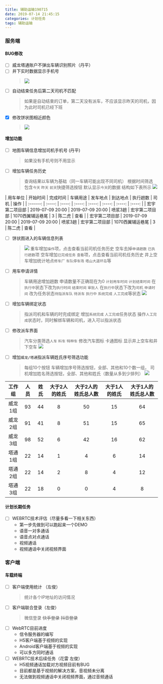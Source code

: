 ```yaml
---
title: 辅助运输190715
date: 2019-07-14 21:45:15
categories: 计划任务
tags: 辅助运输
---
```


### 服务端

#### BUG修改
* [ ] 威龙塔通账户不弹出车辆识别照片（丹平）
* [ ] 井下实时数据显示手机号
    > ![](21563112424_.pic_hd.jpg)
* [ ] 自动结束任务后第二天司机不匹配
     > 如果是自动结束的订单，第二天没有派车，不应该显示昨天的司机，因为此时司机已经下班
* [x] 修改饼状图相近颜色
     > ![](91563159130_.pic_hd.jpg)

#### 增加功能
* [ ] 地图车辆信息增加司机手机号 (丹平)
    > 如果没有手机号则不用显示
* [ ] 增加车辆任务历史
    > 查询结果以车辆为基础（同一车辆可能出现不同司机）
    > 根据时间筛选
    > 包含`今天` `昨天` `前天`快捷筛选按钮
    > 默认显示`今天`的数据
    > 结构如下表所示
    > ![](31563112611_.pic_hd.jpg)

| 用车单位 | 开始时间 | 完成时间 | 车辆用途 | 发车地点 | 到达地点  | 执行趟数 | 司机 | 操作 | 
| :------: | :----: | :----: | :----: | :----: | :----: | :----: | :----: |
| 宏宇第二项目部 | 2019-07-09 20:00 | 2019-07-09 20:00 | 喷浆3趟 | 宏宇第二项目部 | 1070西翼辅运巷尾 | 3 |  陈二虎 | 查看 |
| 宏宇第二项目部 | 2019-07-09 20:00 | 2019-07-09 20:00 | 喷浆3趟 | 宏宇第二项目部 | 1070西翼辅运巷尾 | 3 |  陈二虎 | 查看 |


* [ ] 饼状图进入的车辆信息列表
    > ![](41563112631_.pic_hd.jpg)
    > 重车增加`操作`项，点击查看当前司机任务历史
    > 空车去掉`申请趟数` `已执行趟数`项
    > 空车增加`已完成任务` `查看`项，点击查看当前司机任务历史
    > 井上空车增加统计地点`修车厂` `车队停车场` `塔山大道环岛`等
* [ ] 用车申请详情
    > 车辆用途增加趟数
    > 申请数量不正确现在为0
    > `计划用车时间` `计划结束时间` 在 `执行中`状态下改为`执行时间` `结束时间`
    > `审批人` 在`执行中`状态下改为`司机`
    > `申请时间` 改为任务状态`待指派车队` `待派车` `执行中` `系统完成` `人工完成`等状态
    > ![](61563112679_.pic_hd.jpg)
* [ ] 增加车辆绑定状态
    > 指派司机和车辆的时完成绑定
    > 增加`系统完成` `人工完成`任务状态
    > 操作`人工完成`状态时，同时解绑车辆和司机，进入可以指派状态
* [ ] 修改派车界面
    > 汽车分类筛选`人车` `料车` `特种车`
    > 修改汽车图标 卡通图标
    > 显示井上空车和井下空车
    > ![](pai.jpg)
* [ ] 增加`威龙/塔通`指派车辆姓氏序号筛选功能
    > 每组10个按钮
    > 车辆增加序号筛选按钮，全部、其他和10个数一组，
    > 司机增加姓名筛选按钮，全部、其他和姓氏（数量从多到少排列）
    > ![](filter.jpg)


| 工作组 |    人员 |   姓氏 | 大于2人的姓氏 | 大于2人的姓氏总人数 |  大于1人的姓氏 | 大于1人的姓氏总人数 |
| :------:| :----: |  :----: |   :----: |    :----: |    :----: |    :----: | 
| 威龙1组    | 93 | 44 | 8 | 50 | 15 | 64 |
| 威龙2组   | 91 | 41  | 8 | 51 | 15 | 65 |
| 威龙3组  | 98 | 52  | 6 | 42 | 16 | 62 |
| 塔通1组  | 22 | 14  | 1  | 4 | 6 | 14 |
| 塔通2组  | 22 |  14 | 2 | 8 | 4 | 12 |
| 塔通3组   | 22 | 18  | 0 | 0 | 4 | 8 |


#### 计划长期任务
* [ ] WEBRTC技术评估（尽量多看一下相关东西）
    * 第一步先做到可以跑起来一个DEMO
    * 语音一对多通话
    * 语音点对点通话 
    * 视频通话
    * 视频通话中关闭视频界面
    
### 客户端

#### 车载终端
* [ ] 客户端使用统计 （左俊）
    > 统计各个IP地址的访问情况
* [ ] 客户端联合登录（左俊）
    > 微信登录
    > ~~快手登录~~
    > ~~抖音登录~~
* [ ] WebRTC目前进度
    * 信令服务器的编写
    * H5客户端基于视频的实现
    * Android客户端基于视频的实现
    * 可以多方同时通话
* [ ] WEBRTC技术后续任务（花雷 左俊）
    * H5视频通话加载对方视频目前有BUG
    * 目前都是基于视频的解决方案，音视频未分离
    * 无法做到视频通话中关闭视频界面，通过音频通话